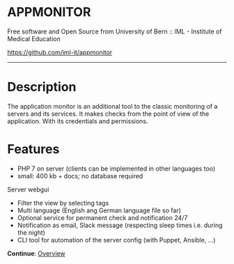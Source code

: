 
# APPMONITOR #

Free software and Open Source from University of Bern :: IML - Institute of Medical Education

https://github.com/iml-it/appmonitor

- - -

# Description #

The application monitor is an additional tool to the classic monitoring of a servers and its services. It makes checks from the point of view of the application. With its credentials and permissions.



# Features #

- PHP 7 on server (clients can be implemented in other languages too)
- small: 400 kb + docs; no database required


Server webgui
- Filter the view by selecting tags
- Multi language (English ang German language file so far)
- Optional service for permanent check and notification 24/7
- Notification as email, Slack message (respecting sleep times i.e. during the night)
- CLI tool for automation of the server config (with Puppet, Ansible, ...)

**Continue**: [Overview](docs/readme.md)

